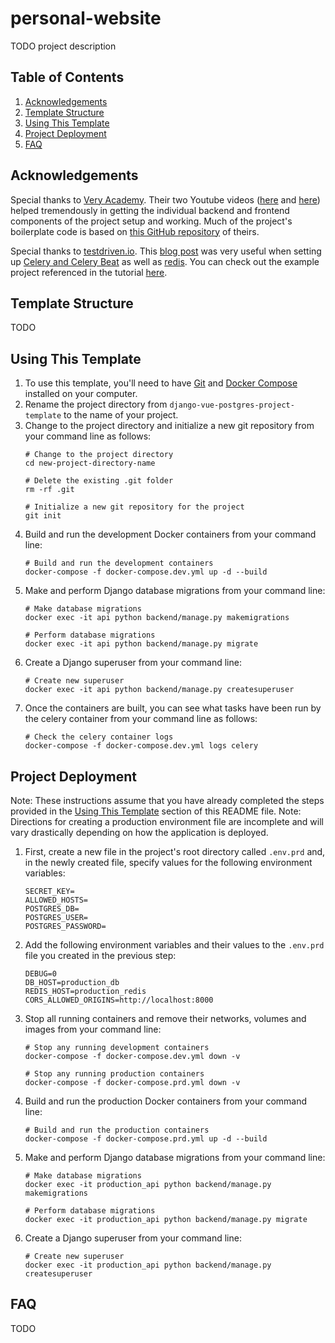 personal-website
===========
TODO project description

## Table of Contents
1. [Acknowledgements](#acknowledgements)
2. [Template Structure](#template-structure)
3. [Using This Template](#using-this-template)
4. [Project Deployment](#project-deployment)
5. [FAQ](#faq)

## Acknowledgements
Special thanks to [Very Academy](https://www.youtube.com/channel/UC1mxuk7tuQT2D0qTMgKji3w). Their two Youtube videos ([here](https://www.youtube.com/watch?v=KFO8atMJ4Eg) and [here](https://www.youtube.com/watch?v=iuZViCeW0JM)) helped tremendously in getting the individual backend and frontend components of the project setup and working. Much of the project's boilerplate code is based on [this GitHub repository](https://github.com/veryacademy/YT-Vue-Django-Auth-JWT) of theirs.

Special thanks to [testdriven.io](https://testdriven.io/). This [blog post](https://testdriven.io/blog/django-celery-periodic-tasks/) was very useful when setting up [Celery and Celery Beat](https://docs.celeryproject.org/en/stable/) as well as [redis](https://redis.io/). You can check out the example project referenced in the tutorial [here](https://github.com/testdrivenio/django-celery-beat).

## Template Structure
TODO

## Using This Template
1. To use this template, you'll need to have [Git](https://git-scm.com/downloads/) and [Docker Compose](https://docs.docker.com/compose/install/) installed on your computer.
2. Rename the project directory from `django-vue-postgres-project-template` to the name of your project.
3. Change to the project directory and initialize a new git repository from your command line as follows:
   ```
   # Change to the project directory
   cd new-project-directory-name
   
   # Delete the existing .git folder
   rm -rf .git
   
   # Initialize a new git repository for the project
   git init
   ```
4. Build and run the development Docker containers from your command line:
   ```
   # Build and run the development containers
   docker-compose -f docker-compose.dev.yml up -d --build
   ```
5. Make and perform Django database migrations from your command line:
   ```
   # Make database migrations
   docker exec -it api python backend/manage.py makemigrations
   
   # Perform database migrations
   docker exec -it api python backend/manage.py migrate
   ```
6. Create a Django superuser from your command line:
   ```
   # Create new superuser
   docker exec -it api python backend/manage.py createsuperuser
   ```
7. Once the containers are built, you can see what tasks have been run by the celery container from your command line as follows:
   ```
   # Check the celery container logs
   docker-compose -f docker-compose.dev.yml logs celery
   ```

## Project Deployment
Note: These instructions assume that you have already completed the steps provided in the [Using This Template](#using-this-template) section of this README file.
Note: Directions for creating a production environment file are incomplete and will vary drastically depending on how the application is deployed.
1. First, create a new file in the project's root directory called `.env.prd` and, in the newly created file, specify values for the following environment variables:
   ```
   SECRET_KEY=
   ALLOWED_HOSTS=
   POSTGRES_DB=
   POSTGRES_USER=
   POSTGRES_PASSWORD=
   ```
2. Add the following environment variables and their values to the `.env.prd` file you created in the previous step:
   ```
   DEBUG=0
   DB_HOST=production_db
   REDIS_HOST=production_redis
   CORS_ALLOWED_ORIGINS=http://localhost:8000
   ```
3. Stop all running containers and remove their networks, volumes and images from your command line:
   ```
   # Stop any running development containers
   docker-compose -f docker-compose.dev.yml down -v
   
   # Stop any running production containers
   docker-compose -f docker-compose.prd.yml down -v
   ```
4. Build and run the production Docker containers from your command line:
   ```
   # Build and run the production containers
   docker-compose -f docker-compose.prd.yml up -d --build
   ```
5. Make and perform Django database migrations from your command line:
   ```
   # Make database migrations
   docker exec -it production_api python backend/manage.py makemigrations
   
   # Perform database migrations
   docker exec -it production_api python backend/manage.py migrate
   ```
6. Create a Django superuser from your command line:
   ```
   # Create new superuser
   docker exec -it production_api python backend/manage.py createsuperuser
   ```
## FAQ
TODO
